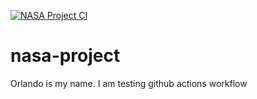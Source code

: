 [![NASA Project CI](https://github.com/orlandonkwoji/nasa-project/actions/workflows/node.yml/badge.svg)](https://github.com/orlandonkwoji/nasa-project/actions/workflows/node.yml)

# nasa-project

Orlando is my name.
I am testing github actions workflow
